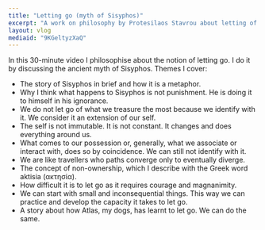 ```yaml
---
title: "Letting go (myth of Sisyphos)"
excerpt: "A work on philosophy by Protesilaos Stavrou about letting of the things we treasure."
layout: vlog
mediaid: "9KGeltyzXaQ"
---
```


In this 30-minute video I philosophise about the notion of letting go.
I do it by discussing the ancient myth of Sisyphos.  Themes I cover:

- The story of Sisyphos in brief and how it is a metaphor.
- Why I think what happens to Sisyphos is not punishment.  He is doing
  it to himself in his ignorance.
- We do not let go of what we treasure the most because we identify
  with it.  We consider it an extension of our self.
- The self is not immutable.  It is not constant.  It changes and does
  everything around us.
- What comes to our possession or, generally, what we associate or
  interact with, does so by coincidence.  We can still not identify
  with it.
- We are like travellers who paths converge only to eventually
  diverge.
- The concept of non-ownership, which I describe with the Greek word
  aktisia (ακτησία).
- How difficult it is to let go as it requires courage and
  magnanimity.
- We can start with small and inconsequential things.  This way we can
  practice and develop the capacity it takes to let go.
- A story about how Atlas, my dogs, has learnt to let go.  We can do
  the same.
